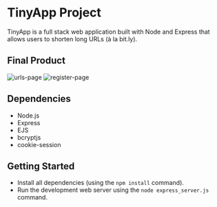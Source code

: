 # TinyApp Project

TinyApp is a full stack web application built with Node and Express that allows users to shorten long URLs (à la bit.ly).

## Final Product

![urls-page](https://github.com/AasemRah/tinyapp/assets/132394986/0d079bbe-b7b2-4aa6-a5df-d33ce4dfd554)
![register-page](https://github.com/AasemRah/tinyapp/assets/132394986/d6c90dbb-3a56-4ad6-a568-37fb00a4caec)

## Dependencies

- Node.js
- Express
- EJS
- bcryptjs
- cookie-session

## Getting Started

- Install all dependencies (using the `npm install` command).
- Run the development web server using the `node express_server.js` command.
